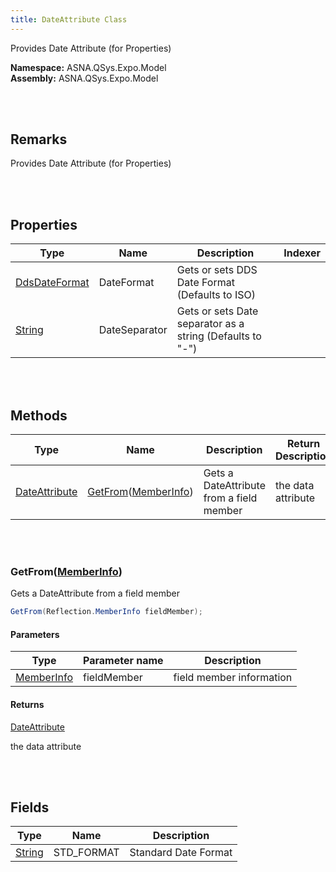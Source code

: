 ```yaml
---
title: DateAttribute Class
---
```


Provides Date Attribute (for Properties)

**Namespace:** ASNA.QSys.Expo.Model <br/>
**Assembly:** ASNA.QSys.Expo.Model

<br>
<br>

## Remarks

Provides Date Attribute (for Properties)

[//]: # ($$TODO: Complete the Remarks section.)

<br>
<br>

## Properties

| Type | Name | Description | Indexer
| --- | --- | --- | --- 
| [DdsDateFormat]($$TODO-DdsDateFormat.html) | DateFormat | Gets or sets DDS Date Format (Defaults to ISO) | 
| [String](https://docs.microsoft.com/en-us/dotnet/api/system.string) | DateSeparator | Gets or sets Date separator as a string (Defaults to "-") | 

<br>
<br>

## Methods

| Type | Name | Description | Return Description 
| --- | --- | --- | --- 
| [DateAttribute](/reference/asna-qsys-expo/expo-model/date-attribute.html) | [GetFrom](#getfrommemberinfo)([MemberInfo]($$TODO-Reflection.MemberInfo.html)) | Gets a DateAttribute from a field member | the data attribute

<br>
<br>

### GetFrom([MemberInfo]($$TODO-Reflection.MemberInfo.html))

Gets a DateAttribute from a field member

```cs
GetFrom(Reflection.MemberInfo fieldMember);
```

#### Parameters

| Type | Parameter name | Description
| --- | --- | ---
| [MemberInfo]($$TODO-Reflection.MemberInfo.html) | fieldMember | field member information 

#### Returns

[DateAttribute](/reference/asna-qsys-expo/expo-model/date-attribute.html)

the data attribute


<br>
<br>

## Fields

| Type | Name | Description
| --- | --- | --- 
| [String](https://docs.microsoft.com/en-us/dotnet/api/system.string) | STD_FORMAT | Standard Date Format

<br>
<br>

